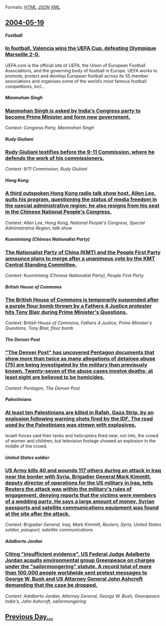 
Formats: [HTML](2004/05/19/index.html)  [JSON](2004/05/19/index.json)  [XML](2004/05/19/index.xml)  

## [2004-05-19](/news/2004/05/19/index.md)

##### Football
### [ In football, Valencia wins the UEFA Cup, defeating Olympique Marseille 2-0. ](/news/2004/05/19/in-football-valencia-wins-the-uefa-cup-defeating-olympique-marseille-2a0.md)
UEFA.com is the official site of UEFA, the Union of European Football Associations, and the governing body of football in Europe. UEFA works to promote, protect and develop European football across its 55 member associations and organises some of the world’s most famous football competitions, incl...

##### Manmohan Singh
### [ Manmohan Singh is asked by India's Congress party to become Prime Minister and form new government. ](/news/2004/05/19/manmohan-singh-is-asked-by-india-s-congress-party-to-become-prime-minister-and-form-new-government.md)
_Context: Congress Party, Manmohan Singh_

##### Rudy Giuliani
### [ Rudy Giuliani testifies before the 9-11 Commission, where he defends the work of his commissioners. ](/news/2004/05/19/rudy-giuliani-testifies-before-the-9-11-commission-where-he-defends-the-work-of-his-commissioners.md)
_Context: 9/11 Commission, Rudy Giuliani_

##### Hong Kong
### [ A third outspoken Hong Kong radio talk show host, Allen Lee, quits his program, questioning the status of media freedom in the special administrative region; he also resigns from his seat in the Chinese National People's Congress. ](/news/2004/05/19/a-third-outspoken-hong-kong-radio-talk-show-host-allen-lee-quits-his-program-questioning-the-status-of-media-freedom-in-the-special-admi.md)
_Context: Allen Lee, Hong Kong, National People's Congress, Special Administrative Region, talk show_

##### Kuomintang (Chinese Nationalist Party)
### [ The Nationalist Party of China (KMT) and the People First Party announce plans to merge after a unanimous vote by the KMT Central Standing Committee. ](/news/2004/05/19/the-nationalist-party-of-china-kmt-and-the-people-first-party-announce-plans-to-merge-after-a-unanimous-vote-by-the-kmt-central-standing.md)
_Context: Kuomintang (Chinese Nationalist Party), People First Party_

##### British House of Commons
### [ The British House of Commons is temporarily suspended after a purple flour bomb thrown by a Fathers 4 Justice protester hits Tony Blair during Prime Minister's Questions. ](/news/2004/05/19/the-british-house-of-commons-is-temporarily-suspended-after-a-purple-flour-bomb-thrown-by-a-fathers-4-justice-protester-hits-tony-blair-dur.md)
_Context: British House of Commons, Fathers 4 Justice, Prime Minister's Questions, Tony Blair, flour bomb_

##### The Denver Post
### [ "The Denver Post" has uncovered Pentagon documents that show more than twice as many allegations of detainee abuse (75) are being investigated by the military than previously known. Twenty-seven of the abuse cases involve deaths; at least eight are believed to be homicides. ](/news/2004/05/19/the-denver-post-has-uncovered-pentagon-documents-that-show-more-than-twice-as-many-allegations-of-detainee-abuse-75-are-being-investiga.md)
_Context: Pentagon, The Denver Post_

##### Palestinians
### [ At least ten Palestinians are killed in Rafah, Gaza Strip, by an explosion following warning shots fired by the IDF. The road used by the Palestinians was strewn with explosives. ](/news/2004/05/19/at-least-ten-palestinians-are-killed-in-rafah-gaza-strip-by-an-explosion-following-warning-shots-fired-by-the-idf-the-road-used-by-the-p.md)
Israeli forces said their tanks and helicopters fired near, not into, the crowd of women and children, but television footage showed an explosion in the middle of the crowd.

##### United States soldier
### [ US Army kills 40 and wounds 117 others during an attack in Iraq near the border with Syria. Brigadier General Mark Kimmitt, deputy director of operations for the US military in Iraq, tells Reuters the attack was within the military's rules of engagement, denying reports that the victims were members of a wedding party. He says a large amount of money, Syrian passports and satellite communications equipment was found at the site after the attack. ](/news/2004/05/19/us-army-kills-40-and-wounds-117-others-during-an-attack-in-iraq-near-the-border-with-syria-brigadier-general-mark-kimmitt-deputy-director.md)
_Context: Brigadier General, Iraq, Mark Kimmitt, Reuters, Syria, United States soldier, passport, satellite communications_

##### Adalberto Jordan
### [ Citing "insufficient evidence", US Federal Judge Adalberto Jordan acquits environmental group Greenpeace on charges under the "sailormongering" statute. A record total of more than 100,000 people worldwide sent protest messages to George W. Bush and US Attorney General John Ashcroft demanding that the case be dropped. ](/news/2004/05/19/citing-insufficient-evidence-us-federal-judge-adalberto-jordan-acquits-environmental-group-greenpeace-on-charges-under-the-sailormonger.md)
_Context: Adalberto Jordan, Attorney General, George W. Bush, Greenpeace India's, John Ashcroft, sailormongering_

## [Previous Day...](/news/2004/05/18/index.md)

